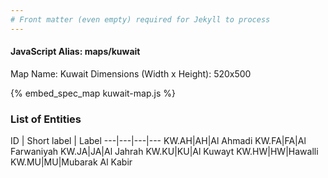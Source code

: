 ```yaml
---
# Front matter (even empty) required for Jekyll to process
---
```


#### JavaScript Alias: maps/kuwait

Map Name: Kuwait
Dimensions (Width x Height): 520x500



{% embed_spec_map kuwait-map.js %}

### List of Entities

ID | Short label | Label
---|---|---|---
KW.AH|AH|Al Ahmadi
KW.FA|FA|Al Farwaniyah
KW.JA|JA|Al Jahrah
KW.KU|KU|Al Kuwayt
KW.HW|HW|Hawalli
KW.MU|MU|Mubarak Al Kabir

